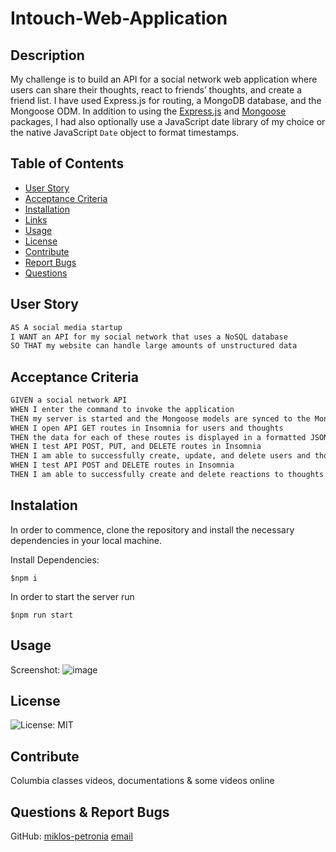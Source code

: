 # Intouch-Web-Application

## Description 
My challenge is to build an API for a social network web application where users can share their thoughts, react to friends’ thoughts, and create a friend list. I have used Express.js for routing, a MongoDB database, and the Mongoose ODM. In addition to using the [Express.js](https://www.npmjs.com/package/express) and [Mongoose](https://www.npmjs.com/package/mongoose) packages, I had also optionally use a JavaScript date library of my choice or the native JavaScript `Date` object to format timestamps.

## Table of Contents
- [User Story](#User-Story)
- [Acceptance Criteria](#Acceptance-Criteria)
- [Installation](#Installation)
- [Links](#Links)
- [Usage](#Usage)
- [License](#License)
- [Contribute](#Contribute)
- [Report Bugs](#Report-Bugs)
- [Questions](#Questions)

## User Story

```md
AS A social media startup
I WANT an API for my social network that uses a NoSQL database
SO THAT my website can handle large amounts of unstructured data
```

## Acceptance Criteria

```md
GIVEN a social network API
WHEN I enter the command to invoke the application
THEN my server is started and the Mongoose models are synced to the MongoDB database
WHEN I open API GET routes in Insomnia for users and thoughts
THEN the data for each of these routes is displayed in a formatted JSON
WHEN I test API POST, PUT, and DELETE routes in Insomnia
THEN I am able to successfully create, update, and delete users and thoughts in my database
WHEN I test API POST and DELETE routes in Insomnia
THEN I am able to successfully create and delete reactions to thoughts and add and remove friends to a user’s friend list
```
## Instalation 
In order to commence, clone the repository and install the necessary dependencies in your local machine. 

Install Dependencies:

`$npm i`

In order to start the server run

`$npm run start`

## Usage
Screenshot:
![image](https://user-images.githubusercontent.com/113649566/222987178-18463aba-49c0-447a-bf11-6698cafde4c0.png)


## License
![License: MIT](https://img.shields.io/badge/License-MIT-yellow.svg) 

## Contribute
Columbia classes videos, documentations & some videos online

## Questions & Report Bugs
GitHub: [miklos-petronia](https://github.com/miklos-petronia)
[email](mailto:miklos.petronia@hotmail.com)


